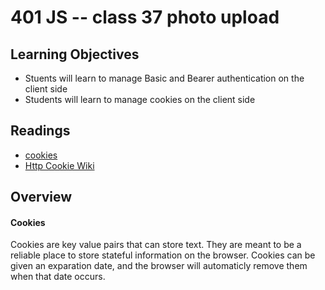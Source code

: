 # 401 JS -- class 37 photo upload

## Learning Objectives
* Stuents will learn to manage Basic and Bearer authentication on the client side
* Students will learn to manage cookies on the client side 


## Readings
* [cookies](https://www.quirksmode.org/js/cookies.html)
* [Http Cookie Wiki](https://en.wikipedia.org/wiki/HTTP_cookie)

## Overview
#### Cookies 
Cookies are key value pairs that can store text. They are meant to be a reliable place to store stateful information on the browser. Cookies can be given an exparation date, and the browser will automaticly remove them when that date occurs.

